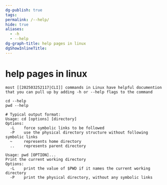 ```yaml
---
dg-publish: true
tags: 
permalink: /--help/
hide: true
aliases:
  - -h
  - --help
dg-graph-title: help pages in linux
dgShowInlineTitle:
---
```

# help pages in linux
	most [[202503252117|CLI]] commands in Linux have helpful documention that you can pull up by adding -h or --help flags to the command

```shell
cd --help
pwd --help

# Typical output format:
Usage: cd [options] [directory]
Options:
  -L    force symbolic links to be followed
  -P    use the physical directory structure without following symbolic links
  ~     represents home directory
  ..    represents parent directory

Usage: pwd [OPTION]...
Print the current working directory
Options:
  -L    print the value of $PWD if it names the current working directory
  -P    print the physical directory, without any symbolic links
```